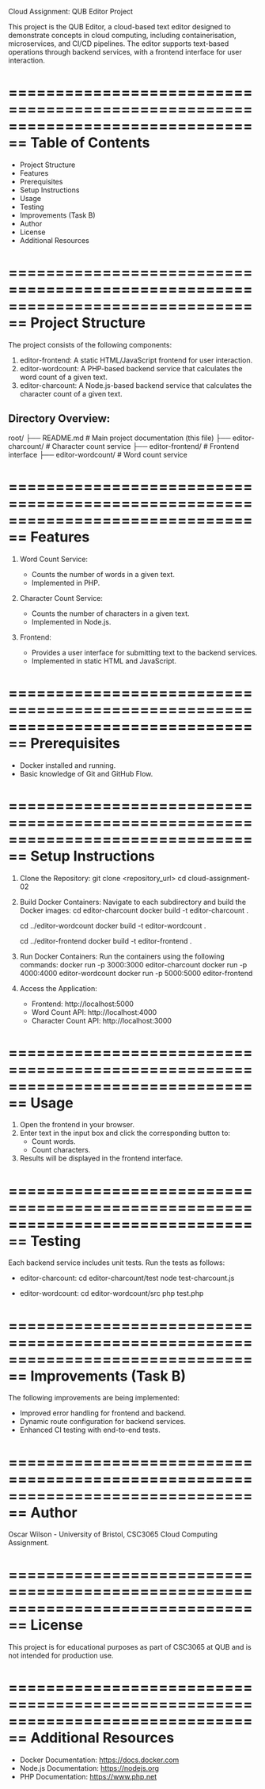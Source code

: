 
Cloud Assignment: QUB Editor Project

This project is the QUB Editor, a cloud-based text editor designed to demonstrate 
concepts in cloud computing, including containerisation, microservices, and CI/CD 
pipelines. The editor supports text-based operations through backend services, with 
a frontend interface for user interaction.

================================================================================
                              Table of Contents
================================================================================

- Project Structure
- Features
- Prerequisites
- Setup Instructions
- Usage
- Testing
- Improvements (Task B)
- Author
- License
- Additional Resources

================================================================================
                              Project Structure
================================================================================

The project consists of the following components:

1. editor-frontend: A static HTML/JavaScript frontend for user interaction.
2. editor-wordcount: A PHP-based backend service that calculates the word count 
   of a given text.
3. editor-charcount: A Node.js-based backend service that calculates the 
   character count of a given text.

Directory Overview:
-------------------
root/
├── README.md            # Main project documentation (this file)
├── editor-charcount/    # Character count service
├── editor-frontend/     # Frontend interface
├── editor-wordcount/    # Word count service

================================================================================
                                 Features
================================================================================

1. Word Count Service:
   - Counts the number of words in a given text.
   - Implemented in PHP.

2. Character Count Service:
   - Counts the number of characters in a given text.
   - Implemented in Node.js.

3. Frontend:
   - Provides a user interface for submitting text to the backend services.
   - Implemented in static HTML and JavaScript.

================================================================================
                               Prerequisites
================================================================================

- Docker installed and running.
- Basic knowledge of Git and GitHub Flow.

================================================================================
                            Setup Instructions
================================================================================

1. Clone the Repository:
   git clone <repository_url>
   cd cloud-assignment-02

2. Build Docker Containers:
   Navigate to each subdirectory and build the Docker images:
   cd editor-charcount
   docker build -t editor-charcount .
   
   cd ../editor-wordcount
   docker build -t editor-wordcount .
   
   cd ../editor-frontend
   docker build -t editor-frontend .

3. Run Docker Containers:
   Run the containers using the following commands:
   docker run -p 3000:3000 editor-charcount
   docker run -p 4000:4000 editor-wordcount
   docker run -p 5000:5000 editor-frontend

4. Access the Application:
   - Frontend: http://localhost:5000
   - Word Count API: http://localhost:4000
   - Character Count API: http://localhost:3000

================================================================================
                                 Usage
================================================================================

1. Open the frontend in your browser.
2. Enter text in the input box and click the corresponding button to:
   - Count words.
   - Count characters.
3. Results will be displayed in the frontend interface.

================================================================================
                                Testing
================================================================================

Each backend service includes unit tests. Run the tests as follows:

- editor-charcount:
  cd editor-charcount/test
  node test-charcount.js

- editor-wordcount:
  cd editor-wordcount/src
  php test.php

================================================================================
                           Improvements (Task B)
================================================================================

The following improvements are being implemented:
- Improved error handling for frontend and backend.
- Dynamic route configuration for backend services.
- Enhanced CI testing with end-to-end tests.

================================================================================
                                 Author
================================================================================

Oscar Wilson - University of Bristol, CSC3065 Cloud Computing Assignment.

================================================================================
                                License
================================================================================

This project is for educational purposes as part of CSC3065 at QUB and is not 
intended for production use.

================================================================================
                           Additional Resources
================================================================================

- Docker Documentation: https://docs.docker.com
- Node.js Documentation: https://nodejs.org
- PHP Documentation: https://www.php.net

